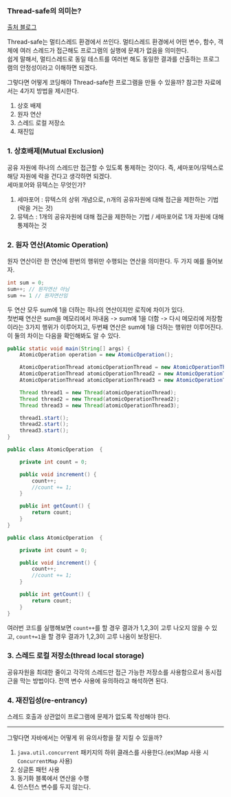 ### Thread-safe의 의미는?

[출처 블로그](https://developer-ellen.tistory.com/205)

Thread-safe는 멀티스레드 환경에서 쓰인다. 멀티스레드 환경에서 어떤 변수, 함수, 객체에 여러 스레드가 접근해도 프로그램의 실행에 문제가 없음을 의미한다.<br>
쉽게 말해서, 멀티스레드로 동일 테스트를 여러번 해도 동일한 결과를 산출하는 프로그램의 안정성이라고 이해하면 되겠다.

그렇다면 어떻게 코딩해야 Thread-safe한 프로그램을 만들 수 있을까? 참고한 자료에서는 4가지 방법을 제시한다.
1. 상호 배제
2. 원자 연산
3. 스레드 로컬 저장소
4. 재진입

### 1. 상호배제(Mutual Exclusion)
공유 자원에 하나의 스레드만 접근할 수 있도록 통제하는 것이다. 즉, 세마포어/뮤텍스로 해당 자원에 락을 건다고 생각하면 되겠다.<br>
세마포어와 뮤텍스는 무엇인가?
1) 세마포어 : 뮤텍스의 상위 개념으로, n개의 공유자원에 대해 접근을 제한하는 기법(락을 거는 것)
2) 뮤텍스 : 1개의 공유자원에 대해 접근을 제한하는 기법 / 세마포어로 1개 자원에 대해 통제하는 것

### 2. 원자 연산(Atomic Operation)
원자 연산이란 한 연산에 한번의 행위만 수행되는 연산을 의미한다. 두 가지 예를 들어보자.
```java
int sum = 0;
sum++; // 원자연산 아님
sum += 1 // 원자연산임
```
두 연산 모두 sum에 1을 더하는 하나의 연산이지만 로직에 차이가 있다.<br>
첫번째 연산은 sum을 메모리에서 꺼내옴 -> sum에 1을 더함 -> 다시 메모리에 저장함 이라는 3가지 행위가 이루어지고, 두번째 연산은 sum에 1을 더하는 행위만 이루어진다.<br>
이 둘의 차이는 다음을 확인해봐도 알 수 있다.
```java
public static void main(String[] args) {
    AtomicOperation operation = new AtomicOperation();

    AtomicOperationThread atomicOperationThread = new AtomicOperationThread(operation);
    AtomicOperationThread atomicOperationThread2 = new AtomicOperationThread(operation);
    AtomicOperationThread atomicOperationThread3 = new AtomicOperationThread(operation);

    Thread thread1 = new Thread(atomicOperationThread);
    Thread thread2 = new Thread(atomicOperationThread2);
    Thread thread3 = new Thread(atomicOperationThread3);

    thread1.start();
    thread2.start();
    thread3.start();
}

public class AtomicOperation  {

    private int count = 0;

    public void increment() {
        count++;
        //count += 1;
    }

    public int getCount() {
        return count;
    }
}

public class AtomicOperation  {

    private int count = 0;

    public void increment() {
        count++;
        //count += 1;
    }

    public int getCount() {
        return count;
    }
}
```
여러번 코드를 실행해보면 ```count++```를 할 경우 결과가 1,2,3이 고루 나오지 않을 수 있고, ```count+=1```을 할 경우 결과가 1,2,3이 고루 나옴이 보장된다.

### 3. 스레드 로컬 저장소(thread local storage)
공유자원을 최대한 줄이고 각각의 스레드만 접근 가능한 저장소를 사용함으로서 동시접근을 막는 방법이다. 전역 변수 사용에 유의하라고 해석하면 된다.

### 4. 재진입성(re-entrancy)
스레드 호출과 상관없이 프로그램에 문제가 없도록 작성해야 한다.

-----
그렇다면 자바에서는 어떻게 위 유의사항을 잘 지킬 수 있을까?
1. ```java.util.concurrent``` 패키지의 하위 클래스를 사용한다.(ex)Map 사용 시 ```ConcurrentMap``` 사용)
2. 싱글톤 패턴 사용
3. 동기화 블록에서 연산을 수행
4. 인스턴스 변수를 두지 않는다.